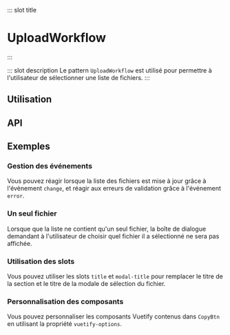::: slot title
# UploadWorkflow
:::

::: slot description
Le pattern `UploadWorkflow` est utilisé pour permettre à l'utilisateur de sélectionner une liste de fichiers.
:::

## Utilisation

<DocExample
  eager
  file="patterns/upload-workflow/examples/upload-workflow"
/>

## API

<DocApi
  :value="['UploadWorkflow', 'FileList']"
  :api="{
    UploadWorkflow: {
      props: [
        {
          name: 'value',
          type: 'FileListItem[]',
          required: true,
          description: 'La liste des fichiers que l\'utilisateur doit sélectionner.'
        },
        {
          name: 'section-title',
          type: 'string',
          default: '\'Document(s) à nous transmettre.\'',
          description: 'Le titre de la section.'
        },
        {
          name: 'vuetify-options',
          type: 'Options',
          default: 'undefined',
          description: 'Personnalisation des composants Vuetify et internes en utilisant la directive `customizable`.',
          options: '{\n	fileUpload: `FileUpload`,\n	dialog: `DialogBox`,\n	form: `VForm`,\n	select: `VSelect`,\n	fileList: `FileList`\n}'
        }
      ],
      slots: [
        {
          name: 'title',
          description: 'Slot pour remplacer le titre.'
        },
        {
          name: 'modal-title',
          description: 'Slot pour remplacer le titre de la modale.'
        }
      ],
      events: [
        {
          name: 'change',
          description: 'Événement émis lorsque la liste de fichiers est mise à jour.',
          value: 'File | File[]'
        },
        {
          name: 'error',
          description: 'Événement émis lorsque lorsqu\'il y a une erreur de validation.',
          value: '{\n  file: File,\n  code: ErrorCodes\n}'
        }
      ]
    },
    FileList: {
      props: [
        {
          name: 'files',
          type: 'FileItem[]',
          required: true,
          description: 'La liste des fichiers à afficher.'
        },
        {
          name: 'show-view-btn',
          type: 'boolean',
          default: 'false',
          description: 'Affiche le bouton `Afficher le fichier`.'
        },
        {
          name: 'hide-last-divider',
          type: 'boolean',
          default: 'false',
          description: 'Masque la dernière ligne de séparation de la liste.'
        },
        {
          name: 'vuetify-options',
          type: 'Options',
          default: 'undefined',
          description: 'Personnalisation des composants Vuetify en utilisant la directive `customizable`.',
          options: '{\n	list: `VList`,\n	listItem: `VListItem`,\n	listItemAvatar: `VListItemAvatar`,\n	listItemAvatarIcon: `VIcon`,\n	listItemContent: `VListItemContent`,\n	listItemTitle: `VListItemTitle`,\n	listItemSubtitle: `VListItemSubtitle`,\n	listItemAction: `VListItemAction`,\n	layout: `VLayout`,\n	retryBtn: `VBtn`,\n	viewFileBtn: `VBtn`,\n	deleteFileBtn: `VBtn`,\n	icon: `VIcon`,\n	divider: `VDivider`\n}'
        }
      ],
      events: [
        {
          name: 'retry',
          description: 'Événement émis lorsque l\'utilisateur clique sur le bouton `Réessayer`, retourne l\'id du fichier sélectionné.',
          value: 'string'
        },
        {
          name: 'delete-file',
          description: 'Événement émis lorsque l\'utilisateur clique sur le bouton `Supprimer`, retourne l\'id du fichier sélectionné.',
          value: 'string'
        },
        {
          name: 'view-file',
          description: 'Événement émis lorsque l\'utilisateur clique sur le bouton `Afficher le fichier`, retourne le fichier sélectionné.',
          value: 'File'
        }
      ]
    }
  }"
/>

## Exemples

### Gestion des événements

Vous pouvez réagir lorsque la liste des fichiers est mise à jour grâce à l'évènement `change`, et réagir aux erreurs de validation grâce à l'événement `error`.

<DocExample file="patterns/upload-workflow/examples/upload-workflow-events" />

### Un seul fichier

Lorsque que la liste ne contient qu'un seul fichier, la boîte de dialogue demandant à l'utilisateur de choisir quel fichier il a sélectionné ne sera pas affichée.

<DocExample file="patterns/upload-workflow/examples/upload-workflow-single-file" />

### Utilisation des slots

Vous pouvez utiliser les slots `title` et `modal-title` pour remplacer le titre de la section et le titre de la modale de sélection du fichier.

<DocExample file="patterns/upload-workflow/examples/upload-workflow-slots" />

### Personnalisation des composants

Vous pouvez personnaliser les composants Vuetify contenus dans `CopyBtn` en utilisant la propriété `vuetify-options`.

<DocExample file="patterns/upload-workflow/examples/upload-workflow-options" />

